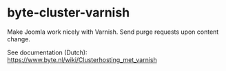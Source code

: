 # byte-cluster-varnish
Make Joomla work nicely with Varnish. Send purge requests upon content change.

See documentation (Dutch):
https://www.byte.nl/wiki/Clusterhosting_met_varnish
